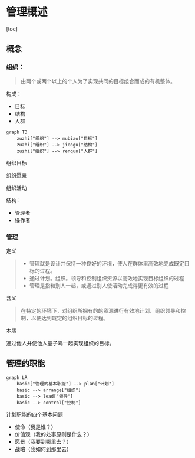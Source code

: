 # 管理概述

[toc]

## 概念

### 组织：

> 由两个或两个以上的个人为了实现共同的目标组合而成的有机整体。

构成：

- 目标
- 结构
- 人群

```mermaid
graph TD
    zuzhi["组织"] --> mubiao["目标"]
    zuzhi["组织"] --> jieogu["结构"]
    zuzhi["组织"] --> renqun["人群"]
```

组织目标

组织愿景

组织活动

结构：

- 管理者
- 操作者

### 管理

定义

> - 管理就是设计并保持一种良好的环境，使人在群体里高效地完成既定目标的过程。
> - 通过计划。组织。领导和控制组织资源以高效地实现目标组织的过程
> - 管理是指和别人一起，或通过别人使活动完成得更有效的过程

含义

> 在特定的环境下，对组织所拥有的的资源进行有效地计划、组织领导和控制，以便达到既定的组织目标的过程。

本质

通过他人并使他人童子鸡一起实现组织的目标。

## 管理的职能

```mermaid
graph LR
    basic["管理的基本职能"] --> plan["计划"]
    basic --> arrange["组织"]
    basic --> lead["领导"]
    basic --> control["控制"]
```

计划职能的四个基本问题

- 使命（我是谁？）
- 价值观（我的处事原则是什么？）
- 愿景（我要到哪里去？）
- 战略（我如何到那里去）

